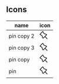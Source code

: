 ## Icons

| name | icon |
|---|---|
| pin copy 2 | <img src="./icons/pin copy 2.svg" width="24" height="24" alt="pin copy 2" /> |
| pin copy 3 | <img src="./icons/pin copy 3.svg" width="24" height="24" alt="pin copy 3" /> |
| pin copy | <img src="./icons/pin copy.svg" width="24" height="24" alt="pin copy" /> |
| pin | <img src="./icons/pin.svg" width="24" height="24" alt="pin" /> |
